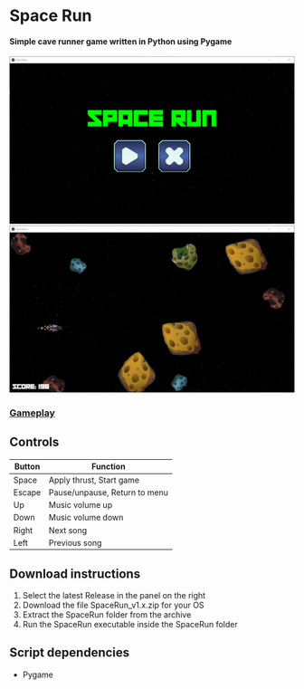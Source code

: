 
# Space Run

#### Simple cave runner game written in Python using Pygame

![Menu](media/menu.png?raw=true)
![Game](media/game.png?raw=true)

### [Gameplay](https://youtu.be/1EnHiAPRfx0)


## Controls

| Button | Function                      |
|--------|-------------------------------|
| Space  | Apply thrust, Start game      |
| Escape | Pause/unpause, Return to menu |
| Up     | Music volume up               |
| Down   | Music volume down             |
| Right  | Next song                     |
| Left   | Previous song                 |


## Download instructions

1. Select the latest Release in the panel on the right
2. Download the file SpaceRun_v1.x.zip for your OS
3. Extract the SpaceRun folder from the archive
4. Run the SpaceRun executable inside the SpaceRun folder

## Script dependencies

* Pygame
